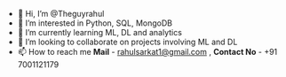 - 👋 Hi, I’m @Theguyrahul
- 👀 I’m interested in Python, SQL, MongoDB
- 🌱 I’m currently learning ML, DL and analytics
- 💞️ I’m looking to collaborate on projects involving ML and DL
- 📫 How to reach me **Mail** - rahulsarkat1@gmail.com , **Contact No** - +91 7001121179

<!---
Theguyrahul/Theguyrahul is a ✨ special ✨ repository because its `README.md` (this file) appears on your GitHub profile.
You can click the Preview link to take a look at your changes.
--->
